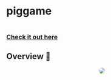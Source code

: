 # piggame

<img src="https://forthebadge.com/images/badges/made-with-javascript.svg" alt="" class="mx-auto d-block space" />

### [Check it out here] 


## Overview 👀

<p align="center">
<img src="overview.png" style="border-radius:8px">
</p>

[Check it out here]: https://sreeramthatavarthi.github.io/piggame/
